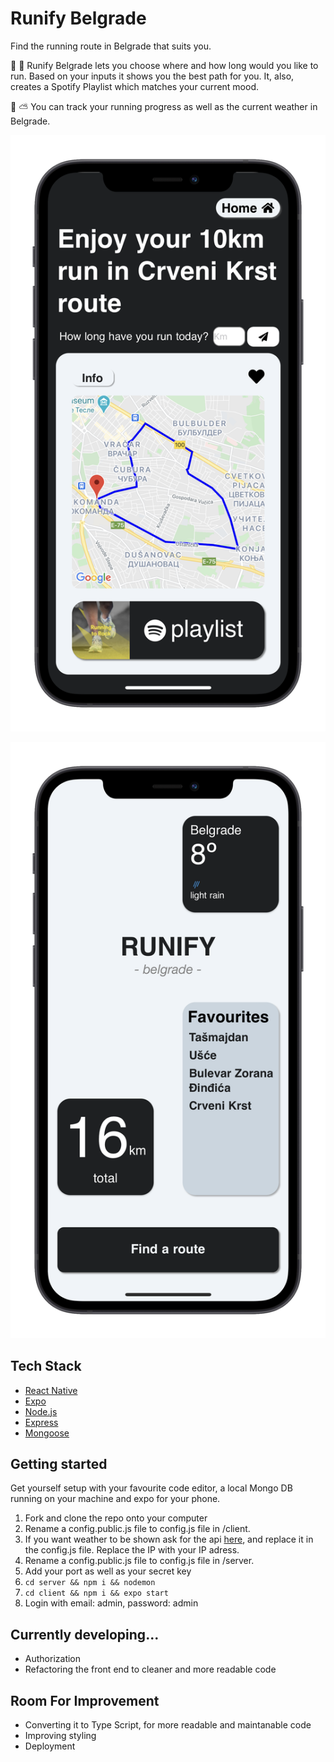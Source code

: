 <h1>
Runify Belgrade
</h1>

Find the running route in Belgrade that suits you.

:runner: :musical_note: ​Runify Belgrade lets you choose where and how long would you like to run. Based on your inputs it shows you the best path for you. It, also, creates a Spotify Playlist which matches your current mood.

:checkered_flag: :partly_sunny: You can track your running progress as well as the current weather in Belgrade.

<p align="center">
  <img src="./Client/assets/readme-pictures/pic1.png"/>
</p>

<p align="center">
  <img src="./Client/assets/readme-pictures/pic2.png"/>
</p>

## Tech Stack

- [React Native](https://reactnative.dev/)
- [Expo](https://expo.io/)
- [Node.js](https://nodejs.org/)
- [Express](https://expressjs.com)
- [Mongoose](https://mongoosejs.com/)

## Getting started

Get yourself setup with your favourite code editor, a local Mongo DB running on your machine and expo for your phone.

1. Fork and clone the repo onto your computer
2. Rename a config.public.js file to config.js file in /client.
3. If you want weather to be shown ask for the api [here](https://openweathermap.org/api), and replace it in the config.js file. Replace the IP with your IP adress.
4. Rename a config.public.js file to config.js file in /server.
5. Add your port as well as your secret key
6. `cd server && npm i && nodemon`
7. `cd client && npm i && expo start`
8. Login with email: admin, password: admin

## Currently developing...

- Authorization
- Refactoring the front end to cleaner and more readable code

## Room For Improvement

- Converting it to Type Script, for more readable and maintanable code
- Improving styling
- Deployment
